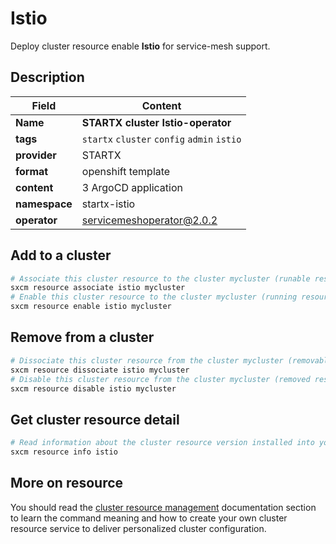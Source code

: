 # Istio

Deploy cluster resource enable **Istio** for service-mesh support.

## Description

| Field         | Content                                     |
| ------------- | ------------------------------------------- |
| **Name**      | **STARTX cluster Istio-operator**           |
| **tags**      | `startx` `cluster` `config` `admin` `istio` |
| **provider**  | STARTX                                      |
| **format**    | openshift template                          |
| **content**   | 3 ArgoCD application                        |
| **namespace** | startx-istio                                |
| **operator**  | servicemeshoperator@2.0.2                   |

## Add to a cluster

```bash
# Associate this cluster resource to the cluster mycluster (runable resource)
sxcm resource associate istio mycluster
# Enable this cluster resource to the cluster mycluster (running resource)
sxcm resource enable istio mycluster
```

## Remove from a cluster

```bash
# Dissociate this cluster resource from the cluster mycluster (removable resource)
sxcm resource dissociate istio mycluster
# Disable this cluster resource from the cluster mycluster (removed resource)
sxcm resource disable istio mycluster
```

## Get cluster resource detail

```bash
# Read information about the cluster resource version installed into your host (local)
sxcm resource info istio
```

## More on resource

You should read the [cluster resource management](../../4-cluster-resources) documentation section to learn the command
meaning and how to create your own cluster resource service to deliver personalized cluster configuration.
